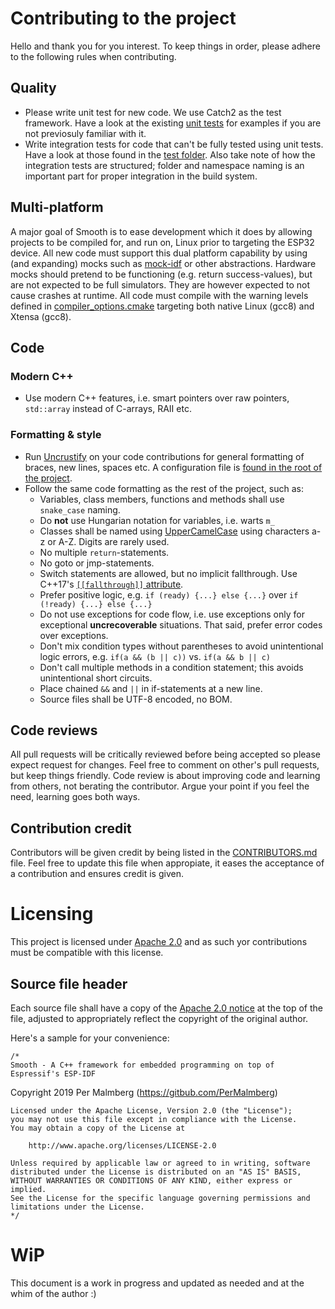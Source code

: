 # Contributing to the project

Hello and thank you for you interest. To keep things in order, please adhere to the following rules when contributing.

## Quality

- Please write unit test for new code. We use Catch2 as the test framework. Have a look at the existing [unit tests](https://github.com/PerMalmberg/Smooth/tree/master/test/unit_tests) for examples if you are not previosuly familiar with it.
- Write integration tests for code that can't be fully tested using unit tests. Have a look at those found in the [test folder](https://github.com/PerMalmberg/Smooth/tree/master/test). Also take note of how the integration tests are structured; folder and namespace naming is an important part for proper integration in the build system.

## Multi-platform

A major goal of Smooth is to ease development which it does by allowing projects to be compiled for, and run on, Linux prior to targeting the ESP32 device. All new code must support this dual platform capability by using (and expanding) mocks such as [mock-idf](https://github.com/PerMalmberg/Smooth/tree/master/mock-idf) or other abstractions. Hardware mocks should pretend to be functioning (e.g. return success-values), but are not expected to be full simulators. They are however expected to not cause crashes at runtime.
All code must compile with the warning levels defined in [compiler_options.cmake](smooth/lib/compiler_options.cmake]) targeting both native Linux (gcc8) and Xtensa (gcc8). 

## Code

### Modern C++

- Use modern C++ features, i.e. smart pointers over raw pointers, `std::array` instead of C-arrays, RAII etc.

### Formatting & style

- Run [Uncrustify](https://github.com/uncrustify/) on your code contributions for general formatting of braces, new lines, spaces etc. A configuration file is [found in the root of the project](https://github.com/PerMalmberg/Smooth/blob/master/uncrustify.cfg).
- Follow the same code formatting as the rest of the project, such as:
  - Variables, class members, functions and methods shall use `snake_case` naming.
  - Do __not__ use Hungarian notation for variables, i.e. warts `m_` 
  - Classes shall be named using [UpperCamelCase](https://en.wikipedia.org/wiki/Camel_case) using characters a-z or A-Z. Digits are rarely used.
  - No multiple `return`-statements.
  - No goto or jmp-statements.
  - Switch statements are allowed, but no implicit fallthrough. Use C++17's [`[[fallthrough]]` attribute](https://en.cppreference.com/w/cpp/language/attributes/fallthrough).
  - Prefer positive logic, e.g. `if (ready) {...} else {...}` over  `if (!ready) {...} else {...}`
  - Do not use exceptions for code flow, i.e. use exceptions only for exceptional __uncrecoverable__ situations. That said, prefer error codes over exceptions.
  - Don't mix condition types without parentheses to avoid unintentional logic errors, e.g. `if(a && (b || c))` vs. `if(a && b || c)`
  - Don't call multiple methods in a condition statement; this avoids unintentional short circuits.
  - Place chained `&&` and `||` in if-statements at a new line.
  - Source files shall be UTF-8 encoded, no BOM.

## Code reviews

All pull requests will be critically reviewed before being accepted so please expect request for changes. Feel free to comment on other's pull requests, but keep things friendly. Code review is about improving code and learning from others, not berating the contributor. Argue your point if you feel the need, learning goes both ways.

## Contribution credit

Contributors will be given credit by being listed in the [CONTRIBUTORS.md](CONTRIBUTORS.md) file. Feel free to update this file when appropiate, it eases the acceptance of a contribution and ensures credit is given.

# Licensing

This project is licensed under [Apache 2.0](https://www.apache.org/licenses/LICENSE-2.0) and as such yor contributions must be compatible with this license.

## Source file header

Each source file shall have a copy of the [Apache 2.0 notice](https://www.apache.org/licenses/LICENSE-2.0#apply) at the top of the file, adjusted to appropriately reflect the copyright of the original author.

Here's a sample for your convenience:

    /*
    Smooth - A C++ framework for embedded programming on top of Espressif's ESP-IDF
Copyright 2019 Per Malmberg (https://gitbub.com/PerMalmberg)
    
    Licensed under the Apache License, Version 2.0 (the "License");
    you may not use this file except in compliance with the License.
    You may obtain a copy of the License at
    
        http://www.apache.org/licenses/LICENSE-2.0
    
    Unless required by applicable law or agreed to in writing, software
    distributed under the License is distributed on an "AS IS" BASIS,
    WITHOUT WARRANTIES OR CONDITIONS OF ANY KIND, either express or implied.
    See the License for the specific language governing permissions and
    limitations under the License.
    */

# WiP

This document is a work in progress and updated as needed and at the whim of the author :)
